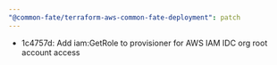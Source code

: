 ```yaml
---
"@common-fate/terraform-aws-common-fate-deployment": patch
---
```


- 1c4757d: Add iam:GetRole to provisioner for AWS IAM IDC org root account access
